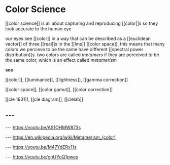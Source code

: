# Color Science

[[color science]] is all about capturing and reproducing [[color]]s so they look accurate to the human eye

our eyes see [[color]] in a way that can be described as a [[euclidean vector]] of three [[real]]s in the [[lms]] [[color space]]. this means that many colors we percieve to be the same have different [[spectral power distribution]]s. two colors are called _metamers_ if they are perceived to be the same color, which is an effect called _metamerism_

**see**

[[color]], [[luminance]], [[lightness]], [[gamma correction]]

[[color space]], [[color gamut]], [[color correction]]

[[cie 1931]], [[cie diagram]], [[cielab]]

## ---

--- <https://youtu.be/AS1OHMW873s>

--- <https://en.wikipedia.org/wiki/Metamerism_(color)>

--- <https://youtu.be/M47YdERx11s>

--- <https://youtu.be/gnUYoQ1pwes>
